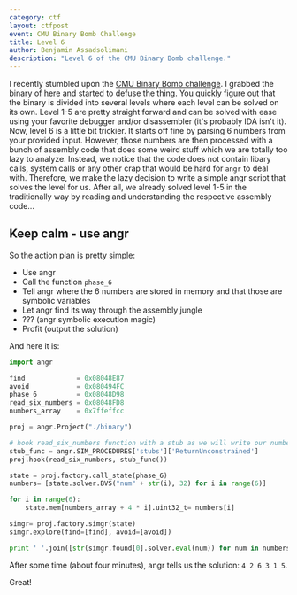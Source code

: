 ```yaml
---
category: ctf
layout: ctfpost
event: CMU Binary Bomb Challenge
title: Level 6
author: Benjamin Assadsolimani
description: "Level 6 of the CMU Binary Bomb challenge."
---
```



I recently stumbled upon the [CMU Binary Bomb challenge](http://www.cs.cmu.edu/afs/cs/academic/class/15213-s02/www/applications/labs/lab2/bomblab.html). I grabbed the binary of [here](https://github.com/petroav/CMU-assembly-challenge/blob/master/binary?raw=true) and started to defuse the thing. You quickly figure out that the binary is divided into several levels where each level can be solved on its own. Level 1-5 are pretty straight forward and can be solved with ease using your favorite debugger and/or disassembler (it's probably IDA isn't it). Now, level 6 is a little bit trickier. It starts off fine by parsing 6 numbers from your provided input. However, those numbers are then processed with a bunch of assembly code that does some weird stuff which we are totally too lazy to analyze. Instead, we notice that the code does not contain libary calls, system calls or any other crap that would be hard for `angr` to deal with. Therefore, we make the lazy decision to write a simple angr script that solves the level for us. After all, we already solved level 1-5 in the traditionally way by reading and understanding the respective assembly code...

## Keep calm - use angr

So the action plan is pretty simple:
* Use angr
* Call the function `phase_6`
* Tell angr where the 6 numbers are stored in memory and that those are symbolic variables
* Let angr find its way through the assembly jungle
* ??? (angr symbolic execution magic)
* Profit (output the solution)

And here it is:

``` python
import angr

find             = 0x08048E87
avoid            = 0x080494FC
phase_6          = 0x08048D98
read_six_numbers = 0x08048FD8
numbers_array    = 0x7ffeffcc

proj = angr.Project("./binary")

# hook read_six_numbers function with a stub as we will write our numbers directly to memory
stub_func = angr.SIM_PROCEDURES['stubs']['ReturnUnconstrained']
proj.hook(read_six_numbers, stub_func())

state = proj.factory.call_state(phase_6)
numbers= [state.solver.BVS("num" + str(i), 32) for i in range(6)]

for i in range(6):
    state.mem[numbers_array + 4 * i].uint32_t= numbers[i]

simgr= proj.factory.simgr(state)
simgr.explore(find=[find], avoid=[avoid])

print ' '.join([str(simgr.found[0].solver.eval(num)) for num in numbers])
```

After some time (about four minutes), angr tells us the solution: `4 2 6 3 1 5`.

Great!